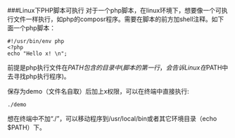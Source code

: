 ###Linux下PHP脚本可执行
对于一个php脚本，在linux环境下，想要像一个可执行文件一样执行，如php的composr程序。需要在脚本的前方加shell注释。如下面一个php脚本：
```
#!/usr/bin/env php
<?php
echo "Hello x! \n";
```
前提是php执行文件在$PATH包含的目录中(脚本的第一行，会告诉Linux在$PATH中去寻找php执行程序)。

保存为demo（文件名自取）后加上x权限，可以在终端中直接执行:
```
./demo
```
想在终端中不加“./”，可以移动程序到/usr/local/bin或者其它环境目录（echo $PATH）下。

